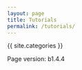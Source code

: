 ```yaml
---
layout: page
title: Tutorials
permalink: /tutorials/
---
```


{{ site.categories }}

<p>Page version: b1.4.4</p>

